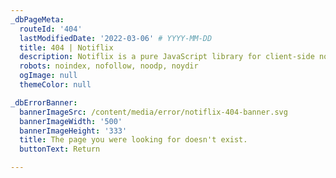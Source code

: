 ```yaml
---
_dbPageMeta:
  routeId: '404'
  lastModifiedDate: '2022-03-06' # YYYY-MM-DD
  title: 404 | Notiflix
  description: Notiflix is a pure JavaScript library for client-side non-blocking notifications, popup boxes, loading indicators, and more that makes your web projects much better.
  robots: noindex, nofollow, noodp, noydir
  ogImage: null
  themeColor: null

_dbErrorBanner:
  bannerImageSrc: /content/media/error/notiflix-404-banner.svg
  bannerImageWidth: '500'
  bannerImageHeight: '333'
  title: The page you were looking for doesn't exist.
  buttonText: Return

---
```

